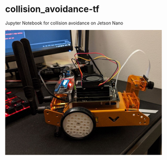 # collision_avoidance-tf
Jupyter Notebook for collision avoidance on Jetson Nano


![image](https://github.com/patel-nisarg/collision_avoidance-tf/blob/main/Images/jetbot.jpeg)
